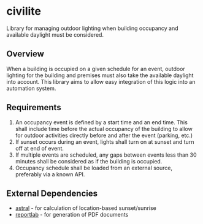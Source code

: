 # civilite

Library for managing outdoor lighting when building occupancy and available daylight must be considered.

## Overview

When a building is occupied on a given schedule for an event, outdoor lighting for the building and premises must also take the available daylight into account.  This library aims to allow easy integration of this logic into an automation system.

## Requirements

1. An occupancy event is defined by a start time and an end time.  This shall include time before the actual occupancy of the building to allow for outdoor activities directly before and after the event (parking, etc.)
1. If sunset occurs during an event, lights shall turn on at sunset and turn off at end of event.
1. If multiple events are scheduled, any gaps between events less than 30 minutes shall be considered as if the building is occupied.
1. Occupancy schedule shall be loaded from an external source, preferably via a known API.

## External Dependencies

* [astral](https://pypi.org/project/astral/) - for calculation of location-based sunset/sunrise
* [reportlab](https://pypi.org/project/reportlab/) - for generation of PDF documents
